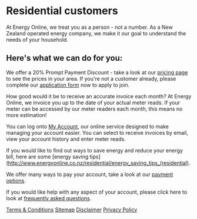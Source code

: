 # Residential customers
At Energy Online, we treat you as a person - not a number. As a New Zealand operated energy company, we make it our goal to understand the needs of your household.


## Here's what we can do for you:
We offer a 20% Prompt Payment Discount - take a look at our [pricing page](http://www.energyonline.co.nz/residential/pricing_plans) to see the prices in your area. If you're not a customer already, please complete our [application form](http://www.energyonline.co.nz/Default.aspx?tabid=98) now to apply to join.

How good would it be to receive an accurate invoice each month? At Energy Online, we invoice you up to the date of your actual meter reads. If your meter can be accessed by our meter readers each month, this means no more estimation!

You can log onto [My Account](http://www.energyonline.co.nz/home/about_my_account), our online service designed to make managing your account easier. You can select to receive invoices by email, view your account history and enter meter reads.

If you would like to find out ways to save energy and reduce your energy bill, here are some [energy saving tips](http://www.energyonline.co.nz/residential/energy_saving_tips_(residential).

We offer many ways to pay your account, take a look at our [payment options](http://www.energyonline.co.nz/home/payment_options).

If you would like help with any aspect of your account, please click here to look at [frequently asked questions](http://www.energyonline.co.nz/residential/residential_faqs).

[Terms & Conditions](http://www.energyonline.co.nz/terms)
[Sitemap](http://www.energyonline.co.nz/home/site_map)
[Disclaimer](http://www.energyonline.co.nz/home/site_map/disclaimer)
[Privacy Policy](http://www.energyonline.co.nz/home/site_map/privacy_policy)
